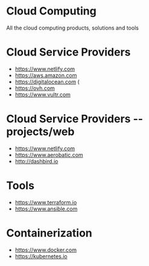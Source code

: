 # Cloud Computing

All the cloud computing products, solutions and tools

# Cloud Service Providers

- https://www.netlify.com
- https://aws.amazon.com
- https://digitalocean.com (
- https://ovh.com
- https://www.vultr.com

# Cloud Service Providers -- projects/web

- https://www.netlify.com
- https://www.aerobatic.com
- http://dashbird.io

# Tools

- https://www.terraform.io
- https://www.ansible.com

# Containerization

- https://www.docker.com
- https://kubernetes.io
